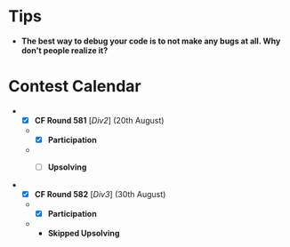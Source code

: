 # Tips
* **The best way to debug your code is to not make any bugs at all. Why don't people realize it?**

# Contest Calendar
* - [x] **CF Round 581** [_Div2_] (20th August) 
  * - [x] **Participation**
  * - [ ] **Upsolving**


* - [x] **CF Round 582** [_Div3_] (30th August) 
  * - [x] **Participation**
  * - **Skipped Upsolving**


